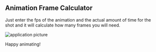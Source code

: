 ## Animation Frame Calculator
Just enter the fps of the animation and the actual amount of time for the shot and it will calculate how many frames you will need.

![application picture](https://dynopunch.com/DYNOPUNCH_Website_V1/portfolio_root/app_ss_00.png)

Happy animating!
